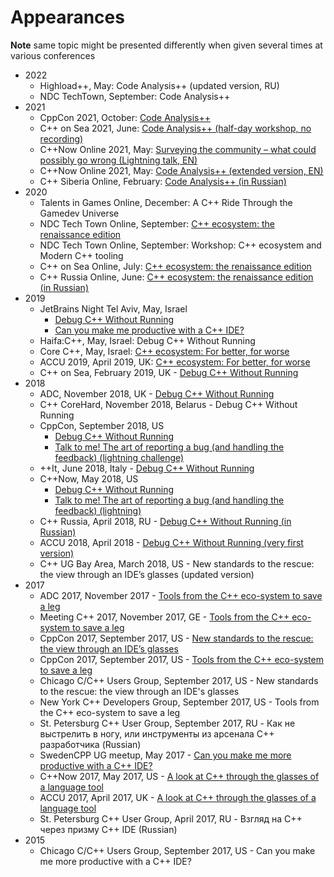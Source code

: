 # Appearances

__Note__ same topic might be presented differently when given several times at various conferences

* 2022
    * Highload++, May: Code Analysis++ (updated version, RU)
    * NDC TechTown, September: Code Analysis++
* 2021
    * CppCon 2021, October: [Code Analysis++](https://www.youtube.com/watch?v=Ng8GAai5jLc)
    * C++ on Sea 2021, June: [Code Analysis++ (half-day workshop, no recording)](https://cpponsea.uk/2021/schedule/)
    * C++Now Online 2021, May: [Surveying the community – what could possibly go wrong (Lightning talk, EN)](https://www.youtube.com/watch?v=Hg1gIxRr4eI)
    * C++Now Online 2021, May: [Code Analysis++ (extended version, EN)](https://www.youtube.com/watch?v=qUmG61aQyQE)
    * C++ Siberia Online, February: [Code Analysis++ (in Russian)](https://www.youtube.com/watch?v=bwbA-AvTBk0)
* 2020
    * Talents in Games Online, December: A C++ Ride Through the Gamedev Universe
    * NDC Tech Town Online, September: [C++ ecosystem: the renaissance edition](https://www.youtube.com/watch?v=5G3EtDwW4Xs)
    * NDC Tech Town Online, September: Workshop: C++ ecosystem and Modern C++ tooling
    * C++ on Sea Online, July: [C++ ecosystem: the renaissance edition](https://www.youtube.com/watch?v=5NuEX6cUpFI)
    * C++ Russia Online, June: [C++ ecosystem: the renaissance edition (in Russian)](https://www.youtube.com/watch?v=pe962IGfL_0)
* 2019
    * JetBrains Night Tel Aviv, May, Israel
      * [Debug C++ Without Running](https://www.youtube.com/watch?v=YGUnSAaK-e4)
      * [Can you make me productive with a C++ IDE?](https://www.youtube.com/watch?v=Bt0sZNhXW7k)
    * Haifa:C++, May, Israel: Debug C++ Without Running
    * Core C++, May, Israel: [C++ ecosystem: For better, for worse](https://www.youtube.com/watch?v=-RvkzoOPYkA)
    * ACCU 2019, April 2019, UK: [C++ ecosystem: For better, for worse](https://www.youtube.com/watch?v=43E5iYzrQn4)
    * C++ on Sea, February 2019, UK - [Debug C++ Without Running](https://www.youtube.com/watch?v=ByG6nIm6U24)  
* 2018
    * ADC, November 2018, UK - [Debug C++ Without Running](https://www.youtube.com/watch?v=u19HWVNic0s)
    * C++ CoreHard, November 2018, Belarus - Debug C++ Without Running
    * CppCon, September 2018, US 
      * [Debug C++ Without Running](https://www.youtube.com/watch?v=eGWM_dI5egQ)
      * [Talk to me! The art of reporting a bug (and handling the feedback) (lightning challenge)](https://www.youtube.com/watch?v=V1nc9riqksY)
    * ++It, June 2018, Italy - [Debug C++ Without Running](https://www.youtube.com/watch?v=8Vx_Ah9NtwE) 
    * C++Now, May 2018, US 
      * [Debug C++ Without Running](https://www.youtube.com/watch?v=8-tmVEong2k)
      * [Talk to me! The art of reporting a bug (and handling the feedback) (lightning)](https://www.youtube.com/watch?v=0R-WJ3-2W2M)
    * C++ Russia, April 2018, RU - [Debug C++ Without Running (in Russian)](https://www.youtube.com/watch?v=e51Fr42EV9c)
    * ACCU 2018, April 2018 - [Debug C++ Without Running (very first version)](https://www.youtube.com/watch?v=GkedFz5XF-o)
    * C++ UG Bay Area, March 2018, US - New standards to the rescue: the view through an IDE’s glasses (updated version)
* 2017
    * ADC 2017, November 2017 - [Tools from the C++ eco-system to save a leg](https://www.youtube.com/watch?v=3dQp-a-7vvU)
    * Meeting C++ 2017, November 2017, GE - [Tools from the C++ eco-system to save a leg](https://www.youtube.com/watch?v=Hlmp-zTyrxM)
    * CppCon 2017, September 2017, US - [New standards to the rescue: the view through an IDE’s glasses](https://www.youtube.com/watch?v=cBpPxantld8)
    * CppCon 2017, September 2017, US - [Tools from the C++ eco-system to save a leg](https://www.youtube.com/watch?v=30r_SsOjg2E)
    * Chicago C/C++ Users Group, September 2017, US - New standards to the rescue: the view through an IDE's glasses
    * New York C++ Developers Group, September 2017, US - Tools from the C++ eco-system to save a leg
    * St. Petersburg C++ User Group, September 2017, RU - Как не выстрелить в ногу, или инструменты из арсенала C++ разработчика (Russian)
    * SwedenCPP UG meetup, May 2017 - [Can you make me more productive with a C++ IDE?](https://www.youtube.com/watch?v=b-7ujaGy1zY) 
    * C++Now 2017, May 2017, US - [A look at C++ through the glasses of a language tool](https://www.youtube.com/watch?v=sg3BEB6JP2c)
    * ACCU 2017, April 2017, UK - [A look at C++ through the glasses of a language tool](https://www.youtube.com/watch?v=4giOynD7Emg)
    * St. Petersburg C++ User Group, April 2017, RU - Взгляд на C++ через призму C++ IDE (Russian)
* 2015
    * Chicago C/C++ Users Group, September 2017, US - Can you make me more productive with a C++ IDE?
